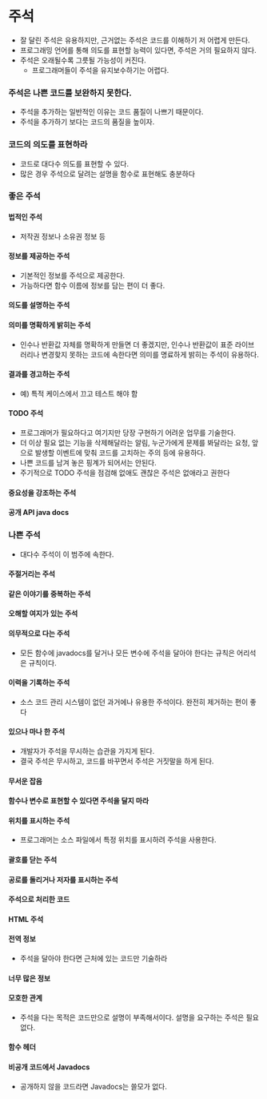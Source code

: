 # 주석
- 잘 달린 주석은 유용하지만, 근거없는 주석은 코드를 이해하기 저 어렵게 만든다.
- 프로그래밍 언어를 통해 의도를 표현할 능력이 있다면, 주석은 거의 필요하지 않다.
- 주석은 오래될수록 그릇될 가능성이 커진다.
    - 프로그래머들이 주석을 유지보수하기는 어렵다.

### 주석은 나쁜 코드를 보완하지 못한다.
- 주석을 추가하는 일반적인 이유는 코드 품질이 나쁘기 때문이다.
- 주석을 추가하기 보다는 코드의 품질을 높이자.

### 코드의 의도를 표현하라
- 코드로 대다수 의도를 표현할 수 있다.
- 많은 경우 주석으로 달려는 설명을 함수로 표현해도 충분하다

### 좋은 주석 
#### 법적인 주석
- 저작권 정보나 소유권 정보 등
#### 정보를 제공하는 주석 
- 기본적인 정보를 주석으로 제공한다.
- 가능하다면 함수 이름에 정보를 담는 편이 더 좋다.
#### 의도를 설명하는 주석
#### 의미를 명확하게 밝히는 주석
- 인수나 반환값 자체를 명확하게 만들면 더 좋겠지만, 인수나 반환값이 표준 라이브러리나 변경핮지 못하는 코드에 속한다면 의미를 명료하게 밝히는 주석이 유용하다.
#### 결과를 경고하는 주석
- 예) 특적 케이스에서 끄고 테스트 해야 함
#### TODO 주석
- 프로그래머가 필요하다고 여기지만 당장 구현하기 어려운 업무를 기술한다.
- 더 이상 필요 없는 기능을 삭제해달라는 알림, 누군가에게 문제를 봐달라는 요청, 앞으로 발생할 이벤트에 맞춰 코드를 고치하는 주의 등에 유용하다.
- 나쁜 코드를 남겨 놓은 핑계가 되어서는 안된다.
- 주기적으로 TODO 주석을 점검해 없애도 괜찮은 주석은 없애라고 권한다
#### 중요성을 강조하는 주석
#### 공개 API java docs

### 나쁜 주석
- 대다수 주석이 이 범주에 속한다.
#### 주절거리는 주석
#### 같은 이야기를 중복하는 주석
#### 오해할 여지가 있는 주석
#### 의무적으로 다는 주석
- 모든 함수에 javadocs를 달거나 모든 변수에 주석을 달아야 한다는 규칙은 어리석은 규칙이다.
#### 이력을 기록하는 주석
- 소스 코드 관리 시스템이 없던 과거에나 유용한 주석이다. 완전히 제거하는 편이 좋다
#### 있으나 마나 한 주석
- 개발자가 주석을 무시하는 습관을 가지게 된다.
- 결국 주석은 무시하고, 코드를 바꾸면서 주석은 거짓말을 하게 된다.
#### 무서운 잡음
#### 함수나 변수로 표현할 수 있다면 주석을 달지 마라
#### 위치를 표시하는 주석
- 프로그래머는 소스 파일에서 특정 위치를 표시하려 주석을 사용한다.
#### 괄호를 닫는 주석
#### 공로를 돌리거나 저자를 표시하는 주석
#### 주석으로 처리한 코드
#### HTML 주석
#### 전역 정보
- 주석을 달아야 한다면 근처에 있는 코드만 기술하라
#### 너무 많은 정보
#### 모호한 관계
- 주석을 다는 목적은 코드만으로 설명이 부족해서이다. 설명을 요구하는 주석은 필요없다. 
#### 함수 헤더
#### 비공개 코드에서 Javadocs
- 공개하지 않을 코드라면 Javadocs는 쓸모가 없다. 
